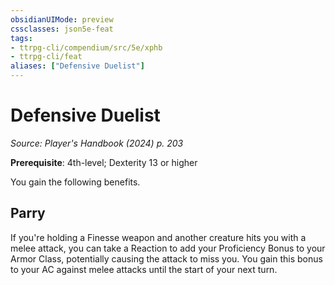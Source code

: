 ```yaml
---
obsidianUIMode: preview
cssclasses: json5e-feat
tags:
- ttrpg-cli/compendium/src/5e/xphb
- ttrpg-cli/feat
aliases: ["Defensive Duelist"]
---
```

# Defensive Duelist
*Source: Player's Handbook (2024) p. 203*  

**Prerequisite**: 4th-level; Dexterity 13 or higher

You gain the following benefits.

## Parry

If you're holding a Finesse weapon and another creature hits you with a melee attack, you can take a Reaction to add your Proficiency Bonus to your Armor Class, potentially causing the attack to miss you. You gain this bonus to your AC against melee attacks until the start of your next turn.